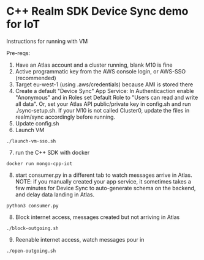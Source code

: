 # C++ Realm SDK Device Sync demo for IoT
Instructions for running with VM

Pre-reqs: 
1. Have an Atlas account and a cluster running, blank M10 is fine
2. Active programmatic key from the AWS console login, or AWS-SSO (recommended)
3. Target eu-west-1 (using .aws/credentials) because AMI is stored there
4. Create a default "Device Sync" App Service: In Authenticaction enable "Anonymous" and in Roles set Default Role to "Users can read and write all data". Or, set your Atlas API public/private key in config.sh and run ./sync-setup.sh. If your M10 is not called Cluster0, update the files in realm/sync accordingly before running.
5. Update config.sh
6. Launch VM
```
./launch-vm-sso.sh
```
7. run the C++ SDK with docker
```
docker run mongo-cpp-iot
```
8. start consumer.py in a different tab to watch messages arrive in Atlas. NOTE: if you manually created your app service, it sometimes takes a few minutes for Device Sync to auto-generate schema on the backend, and delay data landing in Atlas.
```
python3 consumer.py
```
8. Block internet access, messages created but not arriving in Atlas
```
./block-outgoing.sh
```
9. Reenable internet access, watch messages pour in
```
./open-outgoing.sh
```

